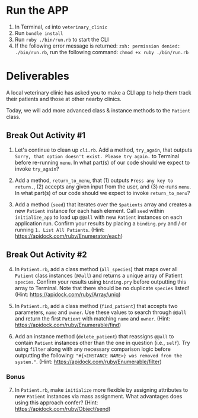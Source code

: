 # Run the APP
1. In Terminal, `cd` into `veterinary_clinic`
2. Run `bundle install`
3. Run  `ruby ./bin/run.rb` to start the CLI
4. If the following error message is returned: `zsh: permission denied: ./bin/run.rb`, run the following command: `chmod +x ruby ./bin/run.rb`

# Deliverables 
A local veterinary clinic has asked you to make a CLI app to help them track their patients and those at other nearby clinics.

Today, we will add more advanced class & instance methods to the `Patient` class.

## Break Out Activity #1

1. Let's continue to clean up `cli.rb`. Add a method, `try_again`, that outputs `Sorry, that option doesn't exist. Please try again.` to Terminal before re-running `menu`. In what part(s) of our code should we expect to invoke `try_again`?

2. Add a method, `return_to_menu`, that (1) outputs `Press any key to return.`, (2) accepts any given input from the user, and (3) re-runs `menu`. In what part(s) of our code should we expect to invoke `return_to_menu`?

3. Add a method (`seed`) that iterates over the `$patients` array and creates a new `Patient` instance for each hash element. Call `seed` within `initialize_app` to load up `@@all` with new `Patient` instances on each application run. Confirm your results by placing a `binding.pry` and / or running `1. List All Patients`. (Hint: https://apidock.com/ruby/Enumerator/each)

## Break Out Activity #2

4. In `Patient.rb`, add a class method (`all_species`) that maps over all `Patient` class instances (`@@all`) and returns a unique array of Patient `species`. Confirm your results using `binding.pry` before outputting this array to Terminal. Note that there should be no duplicate `species` listed! (Hint: https://apidock.com/ruby/Array/uniq)

5. In `Patient.rb`, add a class method (`find_patient`) that accepts two parameters, `name` and `owner`. Use these values to search through `@@all` and return the first `Patient` with matching `name` and `owner`. (Hint: https://apidock.com/ruby/Enumerable/find)

6. Add an instance method (`delete_patient`) that reassigns `@@all` to contain `Patient` instances other than the one in question (i.e., `self`). Try using `filter` along with any necessary comparison logic before outputting the following: `"#{<INSTANCE NAME>} was removed from the system."`. (Hint: https://apidock.com/ruby/Enumerable/filter)

### Bonus

7. In `Patient.rb`, make `initialize` more flexible by assigning attributes to new `Patient` instances via mass assignment. What advantages does using this approach confer? (Hint: https://apidock.com/ruby/Object/send) 